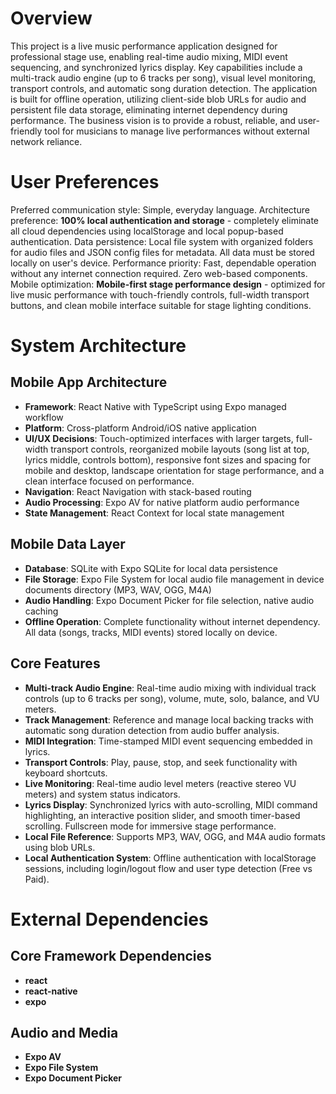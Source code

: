 # Overview
This project is a live music performance application designed for professional stage use, enabling real-time audio mixing, MIDI event sequencing, and synchronized lyrics display. Key capabilities include a multi-track audio engine (up to 6 tracks per song), visual level monitoring, transport controls, and automatic song duration detection. The application is built for offline operation, utilizing client-side blob URLs for audio and persistent file data storage, eliminating internet dependency during performance. The business vision is to provide a robust, reliable, and user-friendly tool for musicians to manage live performances without external network reliance.

# User Preferences
Preferred communication style: Simple, everyday language.
Architecture preference: **100% local authentication and storage** - completely eliminate all cloud dependencies using localStorage and local popup-based authentication.
Data persistence: Local file system with organized folders for audio files and JSON config files for metadata. All data must be stored locally on user's device.
Performance priority: Fast, dependable operation without any internet connection required. Zero web-based components.
Mobile optimization: **Mobile-first stage performance design** - optimized for live music performance with touch-friendly controls, full-width transport buttons, and clean mobile interface suitable for stage lighting conditions.

# System Architecture

## Mobile App Architecture
- **Framework**: React Native with TypeScript using Expo managed workflow
- **Platform**: Cross-platform Android/iOS native application
- **UI/UX Decisions**: Touch-optimized interfaces with larger targets, full-width transport controls, reorganized mobile layouts (song list at top, lyrics middle, controls bottom), responsive font sizes and spacing for mobile and desktop, landscape orientation for stage performance, and a clean interface focused on performance.
- **Navigation**: React Navigation with stack-based routing
- **Audio Processing**: Expo AV for native platform audio performance
- **State Management**: React Context for local state management

## Mobile Data Layer
- **Database**: SQLite with Expo SQLite for local data persistence
- **File Storage**: Expo File System for local audio file management in device documents directory (MP3, WAV, OGG, M4A)
- **Audio Handling**: Expo Document Picker for file selection, native audio caching
- **Offline Operation**: Complete functionality without internet dependency. All data (songs, tracks, MIDI events) stored locally on device.

## Core Features
- **Multi-track Audio Engine**: Real-time audio mixing with individual track controls (up to 6 tracks per song), volume, mute, solo, balance, and VU meters.
- **Track Management**: Reference and manage local backing tracks with automatic song duration detection from audio buffer analysis.
- **MIDI Integration**: Time-stamped MIDI event sequencing embedded in lyrics.
- **Transport Controls**: Play, pause, stop, and seek functionality with keyboard shortcuts.
- **Live Monitoring**: Real-time audio level meters (reactive stereo VU meters) and system status indicators.
- **Lyrics Display**: Synchronized lyrics with auto-scrolling, MIDI command highlighting, an interactive position slider, and smooth timer-based scrolling. Fullscreen mode for immersive stage performance.
- **Local File Reference**: Supports MP3, WAV, OGG, and M4A audio formats using blob URLs.
- **Local Authentication System**: Offline authentication with localStorage sessions, including login/logout flow and user type detection (Free vs Paid).

# External Dependencies

## Core Framework Dependencies
- **react**
- **react-native**
- **expo**

## Audio and Media
- **Expo AV**
- **Expo File System**
- **Expo Document Picker**